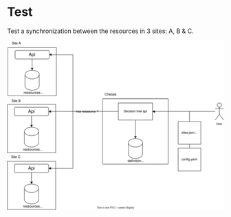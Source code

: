# Test

Test a synchronization between the resources in 3 sites: A, B & C.

![](../docs/Cheops.svg)

